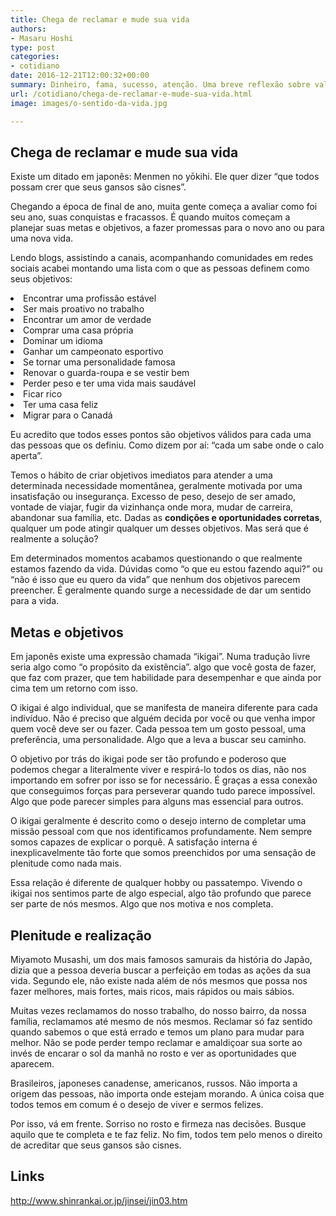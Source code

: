 ```yaml
---
title: Chega de reclamar e mude sua vida
authors:
- Masaru Hoshi
type: post
categories:
- cotidiano
date: 2016-12-21T12:00:32+00:00
summary: Dinheiro, fama, sucesso, atenção. Uma breve reflexão sobre valores e o sentido da vida nesta quando todos fazem planos e promessas
url: /cotidiano/chega-de-reclamar-e-mude-sua-vida.html
image: images/o-sentido-da-vida.jpg

---
```

## Chega de reclamar e mude sua vida

Existe um ditado em japonês: Menmen no yōkihi. Ele quer dizer &#8220;que todos possam crer que seus gansos são cisnes&#8221;.

Chegando a época de final de ano, muita gente começa a avaliar como foi seu ano, suas conquistas e fracassos. É quando muitos começam a planejar suas metas e objetivos, a fazer promessas para o novo ano ou para uma nova vida.

Lendo blogs, assistindo a canais, acompanhando comunidades em redes sociais acabei montando uma lista com o que as pessoas definem como seus objetivos:

<li style="font-weight: 400;">
  Encontrar uma profissão estável
</li>
<li style="font-weight: 400;">
  Ser mais proativo no trabalho
</li>
<li style="font-weight: 400;">
  Encontrar um amor de verdade
</li>
<li style="font-weight: 400;">
  Comprar uma casa própria
</li>
<li style="font-weight: 400;">
  Dominar um idioma
</li>
<li style="font-weight: 400;">
  Ganhar um campeonato esportivo
</li>
<li style="font-weight: 400;">
  Se tornar uma personalidade famosa
</li>
<li style="font-weight: 400;">
  Renovar o guarda-roupa e se vestir bem
</li>
<li style="font-weight: 400;">
  Perder peso e ter uma vida mais saudável
</li>
<li style="font-weight: 400;">
  Ficar rico
</li>
<li style="font-weight: 400;">
  Ter uma casa feliz
</li>
<li style="font-weight: 400;">
  Migrar para o Canadá
</li>

Eu acredito que todos esses pontos são objetivos válidos para cada uma das pessoas que os definiu. Como dizem por aí: &#8220;cada um sabe onde o calo aperta&#8221;.

Temos o hábito de criar objetivos imediatos para atender a uma determinada necessidade momentânea, geralmente motivada por uma insatisfação ou insegurança. Excesso de peso, desejo de ser amado, vontade de viajar, fugir da vizinhança onde mora, mudar de carreira, abandonar sua família, etc. Dadas as **condições e oportunidades corretas**, qualquer um pode atingir qualquer um desses objetivos. Mas será que é realmente a solução?

Em determinados momentos acabamos questionando o que realmente estamos fazendo da vida. Dúvidas como &#8220;o que eu estou fazendo aqui?&#8221; ou &#8220;não é isso que eu quero da vida&#8221; que nenhum dos objetivos parecem preencher. É geralmente quando surge a necessidade de dar um sentido para a vida.

## Metas e objetivos

Em japonês existe uma expressão chamada &#8220;ikigai&#8221;. Numa tradução livre seria algo como &#8220;o propósito da existência&#8221;. algo que você gosta de fazer, que faz com prazer, que tem habilidade para desempenhar e que ainda por cima tem um retorno com isso.

O ikigai é algo individual, que se manifesta de maneira diferente para cada indivíduo. Não é preciso que alguém decida por você ou que venha impor quem você deve ser ou fazer. Cada pessoa tem um gosto pessoal, uma preferência, uma personalidade. Algo que a leva a buscar seu caminho.

O objetivo por trás do ikigai pode ser tão profundo e poderoso que podemos chegar a literalmente viver e respirá-lo todos os dias, não nos importando em sofrer por isso se for necessário. É graças a essa conexão que conseguimos forças para perseverar quando tudo parece impossível. Algo que pode parecer simples para alguns mas essencial para outros.

O ikigai geralmente é descrito como o desejo interno de completar uma missão pessoal com que nos identificamos profundamente. Nem sempre somos capazes de explicar o porquê. A satisfação interna é inexplicavelmente tão forte que somos preenchidos por uma sensação de plenitude como nada mais.

Essa relação é diferente de qualquer hobby ou passatempo. Vivendo o ikigai nos sentimos parte de algo especial, algo tão profundo que parece ser parte de nós mesmos. Algo que nos motiva e nos completa.

## Plenitude e realização

Miyamoto Musashi, um dos mais famosos samurais da história do Japão, dizia que a pessoa deveria buscar a perfeição em todas as ações da sua vida. Segundo ele, não existe nada além de nós mesmos que possa nos fazer melhores, mais fortes, mais ricos, mais rápidos ou mais sábios.

Muitas vezes reclamamos do nosso trabalho, do nosso bairro, da nossa família, reclamamos até mesmo de nós mesmos. Reclamar só faz sentido quando sabemos o que está errado e temos um plano para mudar para melhor. Não se pode perder tempo reclamar e amaldiçoar sua sorte ao invés de encarar o sol da manhã no rosto e ver as oportunidades que aparecem.

Brasileiros, japoneses canadense, americanos, russos. Não importa a origem das pessoas, não importa onde estejam morando. A única coisa que todos temos em comum é o desejo de viver e sermos felizes.

Por isso, vá em frente. Sorriso no rosto e firmeza nas decisões. Busque aquilo que te completa e te faz feliz. No fim, todos tem pelo menos o direito de acreditar que seus gansos são cisnes.

## Links

<http://www.shinrankai.or.jp/jinsei/jin03.htm>